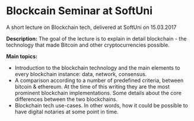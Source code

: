 # Blockcain Seminar at SoftUni
A short lecture on Blockchain tech, delivered at SoftUni on 15.03.2017

**Description:**
The goal of the lecture is to explain in detail blockchain - the technology that made Bitcoin and other cryptocurrencies possible.

**Main topics:**
-	Introduction to the blockchain technology and the main elements to every blockchain instance: data, network, consensus.
-	A comparison according to a number of predefined criteria, between bitcoin & ethereum. At the time of this writing they are the most prominent blockchain implementations. Some details about the core differences between the two blockchains.
- Blockchain tech use-cases. In other words, how it could be possible to have digital notaries at some point in time.
